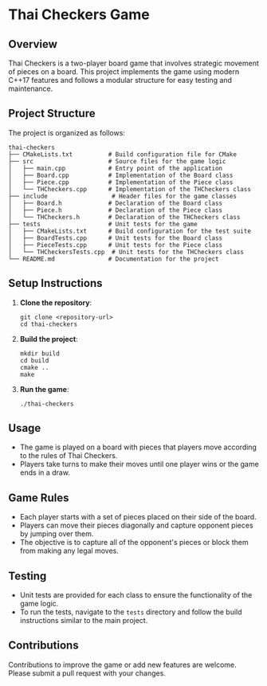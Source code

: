 # Thai Checkers Game

## Overview
Thai Checkers is a two-player board game that involves strategic movement of pieces on a board. This project implements the game using modern C++17 features and follows a modular structure for easy testing and maintenance.

## Project Structure
The project is organized as follows:

```
thai-checkers
├── CMakeLists.txt          # Build configuration file for CMake
├── src                     # Source files for the game logic
│   ├── main.cpp            # Entry point of the application
│   ├── Board.cpp           # Implementation of the Board class
│   ├── Piece.cpp           # Implementation of the Piece class
│   └── THCheckers.cpp      # Implementation of the THCheckers class
├── include                  # Header files for the game classes
│   ├── Board.h             # Declaration of the Board class
│   ├── Piece.h             # Declaration of the Piece class
│   └── THCheckers.h        # Declaration of the THCheckers class
├── tests                   # Unit tests for the game
│   ├── CMakeLists.txt      # Build configuration for the test suite
│   ├── BoardTests.cpp      # Unit tests for the Board class
│   ├── PieceTests.cpp      # Unit tests for the Piece class
│   └── THCheckersTests.cpp  # Unit tests for the THCheckers class
└── README.md               # Documentation for the project
```

## Setup Instructions
1. **Clone the repository**:
   ```
   git clone <repository-url>
   cd thai-checkers
   ```

2. **Build the project**:
   ```
   mkdir build
   cd build
   cmake ..
   make
   ```

3. **Run the game**:
   ```
   ./thai-checkers
   ```

## Usage
- The game is played on a board with pieces that players move according to the rules of Thai Checkers.
- Players take turns to make their moves until one player wins or the game ends in a draw.

## Game Rules
- Each player starts with a set of pieces placed on their side of the board.
- Players can move their pieces diagonally and capture opponent pieces by jumping over them.
- The objective is to capture all of the opponent's pieces or block them from making any legal moves.

## Testing
- Unit tests are provided for each class to ensure the functionality of the game logic.
- To run the tests, navigate to the `tests` directory and follow the build instructions similar to the main project.

## Contributions
Contributions to improve the game or add new features are welcome. Please submit a pull request with your changes.